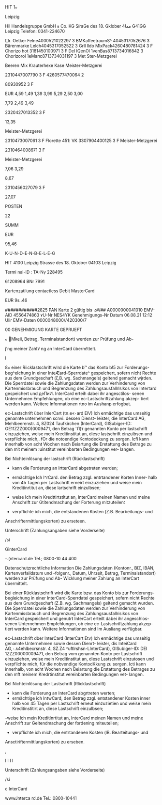 HIT 1๐

Leipzig

Hil Handelsgruppe GmbH ة  Co.  KG
SíraGe  des  18.  Gklober  مما4
G41GG  Leipzig
Telefon:  0341-224670

□r.  Oetker  Felne4000521022297  3
BMKaffeetraumS^  4045317052676  3
Bärenmarke  Lelch4045317052522  3
Grll lldo  MlxPack4260480781424  3  F
Chorizo  hot
3181450100971  3  F
Del IQenOl 1venBas8713734016842  3
Chorlzorol 1еМапс8713734031197  3
Met Ster-Metzgerei

Beeren  Mix
Krauterhexe  Kase
Meister-Metzgerei

2310447007790  3  F
4260577470064  2

80930952  3  F

EUR
4,59
1,49
1,39
3,99
5,29
2,50
3,00

7,79
2,49
3,49

2320427013352  3  F

13,35

Meister-Metzgerei

2310473007061  3  F
Florette  451؛  VK  3307904400125  3  F
Meister-Metzgerei

2310464008671  3  F

Meister-Metzgerei

7,06
3,29

8,67

2310456027079  3  F

27,07

POSTEN

22

SUMM

EUR

95,46

K-U-N-D-E-N-B-E-L-E-G

HIT  4100  Leipzig
Strasse  des  18.  Oktober
04103  Leipzig

Termi nal-ID  :
ΤΑ-Νγ  228495

61208964
BNr  7991

Kartenzatilung
contactless
Debit  MasterCard

EUR  9ธ.،46

############2825
PAN
Karte 2 gültig bis ،؛#/##
Α0000000041010
EMV-AID
4556474863
٧U-Nr
NES4YK
Genehmigungs-Nr
Datum  06.08.21  12:12  Ulir
EMV-Daten
0000048000//420300/7

00  GENEHMIGUNG  KARTE
GEPRUEFT

๐
Mkeii, Betrag, Terminalstandort) werden zur Prüfung und Ab-

j'ng meiner Zahلاا ng an !nterCard überm!tte!t.

I

8๙  einer Riicklastschrift w!rd die Karte b™ das Konto b!5 zur Forderungs-
beg^eاchung in einer اnteÆard-Sperrdate^ gespeichert, sofern nicht Rechte
aus dem Grundgeschaft (ζ,Β. wg. Sachmange!s) geltend gemacht wjrden.
Die  Sperrdatei  sowie  die  Zahlungsdaten  werden  zur  Verhinderung  von
Kartenmissbrauch  und  Begrenzung  des  Zahlungsausfallrlslkos  von
Intertard gespeichert und деПиИ. InterCard erteih dabei ihr angesctilos-
senen  Unternehmen  Empfehlungen,  ob eine ec-Lastschriftzahlung akzep-
tiert werden  kann. Weitere Informationen rtno  im Aushanp  erfogbat.

ec-Lastschrift über InlerCart (tn،e«٠ard ElV)
Ich  ermächtige das umseitig genannte unternehmen scnvi. dessen Dienst-
leister, die InterCard AG,  Mehlbeerenstr. 4,  8Ζ024 Taufkirchen  (InterCard),
GISubiger-ID:  ΟΕ11ΖΖΖ00Ο)0009471,  den  Betrag  'Л)т  genannten  Konto
per lastschrift einzuziehen,  weise  mein  Kreditinstitut an,  diese  lastschrift
einzulbsen  und  verpflichte  mich,. fOr  die  notoendige  Kcntodeckung  zu
sorgen.
Icfi  kann  innerhalb  von  acht  Wochen  nach  Beiartung  die  Eretattung  des
Betrage zu  den  mit meinem  ؛uinstitut vereinbarten  Bedingungen ver-
langen.

Bei  Nichteinlösung der lastschrift (Rücklastschrift)
-  kann die Forderung an  IrtterCard abgetreten werden;
-  ermächtige  Ich  l^rCard.  den  Betrag  zzgl.  entrtandener  Korten  Inner-
halb  von  45  Tagen  per  Lastschrift  erneirt  einzuziehen  und  weise  mein
Kreditinrtitut an,  diese lartschrift einzulbsen;

- weise  Ich  mein  Kredttlrtstltut  an,  InterCard  meinen  Namen  und
meine Anschrift zur Gtítendmachung der Forterung mitzuteilen؛
-  verpflichte  ich  mich,  die  entstandenen  Kosten  (Ζ.Β.  Bearbeitungs-  und

Anschriftermittlungskorten) zu erseteen.

Unterschrift (Zahlungsangaben siehe Vorderseite)

/sí

GỉnterCard

-.(ntercard.de
Tel.;  0800-10 44 400

Datenschutzrechtliche Information
Die Zahlungsdaten (Kontonr.,  BIZ, IBAN, Kartenverfalldatum und -folgenr.,
Datum,  Uhrzeit,  Betrag,  Terminalstandort)  werden  zur  Prüfung  und  Ab-
Wicklung meiner Zahlung an InterCart übermittelt.

Bei  einer Rücklastschrift wird die Karte bzw.  das Konto bis zur Forderungs-
begleichung  in einer InterCard-Sperrdatel gespeichert, sofern  nicht Rechte
aus dem Grundgeschaft (Ζ.Β.  wg. Sachmangels) geltend gemacht wurden.
Die  Sperrdatei  sowie  die  Zahlungsdaten  werden  zur  Verhinderung  von
Kartenmissbrauch  und  Begrenzung  des  Zahlungsausfallrisikos  von
InterCard gespeichert und genutrt InterCart erteilt dabei ihr angeschlos-
senen  Unternehmen  Empfehlungen,  ob eine ec-Lastschriftzahlung  akzep-
tiert werden  kann. Weitere Informationen sind Im Ausliang verfügbar.

ec-Lastschrift dber InterCard (InterCart Etv)
Ich  ermächtige das umseitig genannte Unternehmen sowie dessen Dienrt-
leister,  dis InteiCard AG,٠.٨4ehlbecrsnstr. 4, SZ.Z4 ^uftlrshsn-LlnterCard),
GISubiger-ID:  DEI 1ΖΖΖ00000009471,  den  Betrag  vom  genannten  Konto
per Lastschrift  einzuziehen,  weise  mein  Kreditinstitut an,  diese  Lastschrift
einzutosen  und  verpflichte  mich,  für  die  nobvendige  KontodKkung  zu
sorgen.
Icti  kann  innerhalb, von  acht Wochen  nach  Beiartung  die  Erstattung  des
Betrages zu  den  mft meinem  Kredrtinstitut vereinbarten  Bedingungen vet-
langen.

Bel  Nichteinlösung der Lastschrift (Rlicklastschrlft)
-  kann  die  Forderung an  InterCard abgrtreten werten;
- ermächtige  ich  IntwCard,  den  Betrag  zzgl.  entstandener  Kosten  inner
halb  von  45  Tagen  per  Lastschrift  erneut  einzuzietien  und  weise  mein
Kreditinstitirt an,  diese Lastschrift einzulbsen;

-weise  Ich  mein  Kreditlnrtitut  an,  InterCard  meinen  Namen  und
meine Anschrift zur Geltendmachung der fordening miteuteilen;
- verpflichte  ich  mich,  die  entrtandenen  Kosten  (lB.  Bearteitungs-  und

Ansctiriftermittlungskorten) zu  erseben.

,

ا
I
ا
I

Unterschrift (Zahlungsangaben siehe Vorderseite)

/sí

c InterCard

wwwJnterca rd.de
Tel.:  0800-10441

